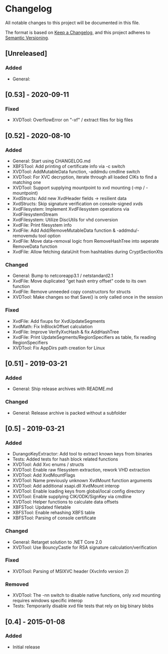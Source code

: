 # Changelog
All notable changes to this project will be documented in this file.

The format is based on [Keep a Changelog](https://keepachangelog.com/en/1.0.0/),
and this project adheres to [Semantic Versioning](https://semver.org/spec/v2.0.0.html).

## [Unreleased]
### Added
- General: <add stuff>

## [0.53] - 2020-09-11
### Fixed
- XVDTool: OverflowError on "-xf" / extract files for big files

## [0.52] - 2020-08-10
### Added
- General: Start using CHANGELOG.md
- XBFSTool: Add printing of certificate info via -c switch
- XVDTool: AddMutableData function, -addmdu cmdline switch
- XVDTool: For XVC decryption, iterate through all loaded CIKs to find a matching one
- XVDTool: Support supplying mountpoint to xvd mounting (-mp / -mountpoint)
- XvdStructs: Add new XvdHeader fields -> resilient data
- XvdStructs: Skip signature verification on console-signed xvds
- XvdFilesystem: Implement XvdFilesystem operations via XvdFilesystemStream
- XvdFilesystem: Utilize DiscUtils for vhd conversion
- XvdFile: Print filesystem info
- XvdFile: Add Add/RemoveMutableData function & -addmdu/-removemdu tool option
- XvdFile: Move data-removal logic from RemoveHashTree into seperate RemoveData function
- XvdFile: Allow fetching dataUnit from hashtables during CryptSectionXts

### Changed
- General: Bump to netcoreapp3.1 / netstandard2.1
- XvdFile: Move duplicated "get hash entry offset" code to its own function
- XvdFile: Remove unneeded copy constructors for structs
- XVDTool: Make changes so that Save() is only called once in the session

### Fixed
- XvdFile: Add fixups for XvdUpdateSegments
- XvdMath: Fix InBlockOffset calculation
- XvdFile: Improve VerifyXvcHash & fix AddHashTree
- XvdFile: Print UpdateSegments/RegionSpecifiers as table, fix reading RegionSpecifiers
- XVDTool: Fix AppDirs path creation for Linux

## [0.51] - 2019-03-21
### Added
- General: Ship release archives with README.md

### Changed
- General: Release archive is packed without a subfolder

## [0.5] - 2019-03-21
### Added
- DurangoKeyExtractor: Add tool to extract known keys from binaries
- Tests: Added tests for hash block related functions
- XVDTool: Add Xvc enums / structs
- XVDTool: Enable raw filesystem extraction, rework VHD extraction
- XVDTool: Add XvdMountFlags
- XVDTool: Name previously unknown XvdMount function arguments
- XVDTool: Add additional xsapi.dll XvdMount interop
- XVDTool: Enable loading keys from global/local config directory
- XVDTool: Enable supplying CIK/ODK/SignKey via cmdline
- XVDTool: Helper functions to calculate data offsets
- XBFSTool: Updated filetable
- XBFSTool: Enable rehashing XBFS table
- XBFSTool: Parsing of console certificate

### Changed
- General: Retarget solution to .NET Core 2.0
- XVDTool: Use BouncyCastle for RSA signature calculation/verification

### Fixed
- XVDTool: Parsing of MSIXVC header (XvcInfo version 2)

### Removed
- XVDTool: The -nn switch to disable native functions, only xvd mounting requires windows specific interop
- Tests: Temporarily disable xvd file tests that rely on big binary blobs

## [0.4] - 2015-01-08
### Added
- Initial release
